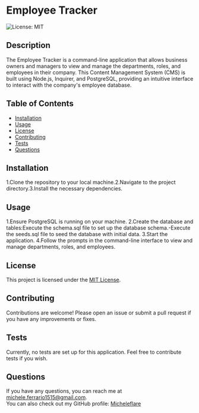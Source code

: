 # Employee Tracker

![License: MIT](https://img.shields.io/badge/License-MIT-yellow.svg)

## Description
The Employee Tracker is a command-line application that allows business owners and managers to view and manage the departments, roles, and employees in their company. This Content Management System (CMS) is built using Node.js, Inquirer, and PostgreSQL, providing an intuitive interface to interact with the company's employee database.

## Table of Contents
- [Installation](#installation)
- [Usage](#usage)
- [License](#license)
- [Contributing](#contributing)
- [Tests](#tests)
- [Questions](#questions)

## Installation
1.Clone the repository to your local machine.2.Navigate to the project directory.3.Install the necessary dependencies.

## Usage
1.Ensure PostgreSQL is running on your machine. 2.Create the database and tables:Execute the schema.sql file to set up the database schema.-Execute the seeds.sql file to seed the database with initial data. 3.Start the application. 4.Follow the prompts in the command-line interface to view and manage departments, roles, and employees.

## License

This project is licensed under the [MIT License](https://opensource.org/licenses/MIT).

## Contributing
Contributions are welcome! Please open an issue or submit a pull request if you have any improvements or fixes.

## Tests
Currently, no tests are set up for this application. Feel free to contribute tests if you wish.

## Questions
If you have any questions, you can reach me at [michele.ferrario1515@gmail.com](mailto:michele.ferrario1515@gmail.com).  
You can also check out my GitHub profile: [Micheleflare](https://github.com/Micheleflare)
